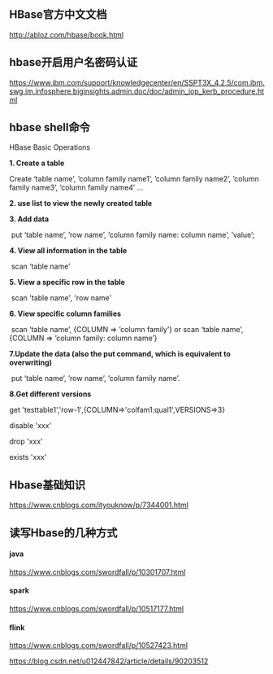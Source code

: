 
## HBase官方中文文档

http://abloz.com/hbase/book.html


## hbase开启用户名密码认证

https://www.ibm.com/support/knowledgecenter/en/SSPT3X_4.2.5/com.ibm.swg.im.infosphere.biginsights.admin.doc/doc/admin_iop_kerb_procedure.html


## hbase shell命令

HBase Basic Operations

   **1. Create a table**

   Create ‘table name’, ’column family name1’, ’column family name2’, ’column family name3’, ’column family name4’ ... 

  **2. use list to view the newly created table**

  **3. Add data**

​    put ‘table name’, ’row name’, ’column family name: column name’, ’value’;

  **4. View all information in the table**

​    scan ‘table name’

  **5. View a specific row in the table**

​     scan 'table name', 'row name'

  **6. View specific column families**

​     scan ‘table name’, {COLUMN => ’column family’} or scan ‘table name’, {COLUMN => ’column family: column name’}

  **7.Update the data (also the put command, which is equivalent to overwriting)**

​    put ‘table name’, ’row name’, ’column family name’.

**8.Get different versions**

   get 'testtable1','row-1',{COLUMN=>'colfam1:qual1',VERSIONS=>3} 



disable 'xxx'

drop 'xxx'

exists 'xxx'


## Hbase基础知识

https://www.cnblogs.com/ityouknow/p/7344001.html


## 读写Hbase的几种方式

#### java

https://www.cnblogs.com/swordfall/p/10301707.html


#### spark

https://www.cnblogs.com/swordfall/p/10517177.html


#### flink

https://www.cnblogs.com/swordfall/p/10527423.html

https://blog.csdn.net/u012447842/article/details/90203512
